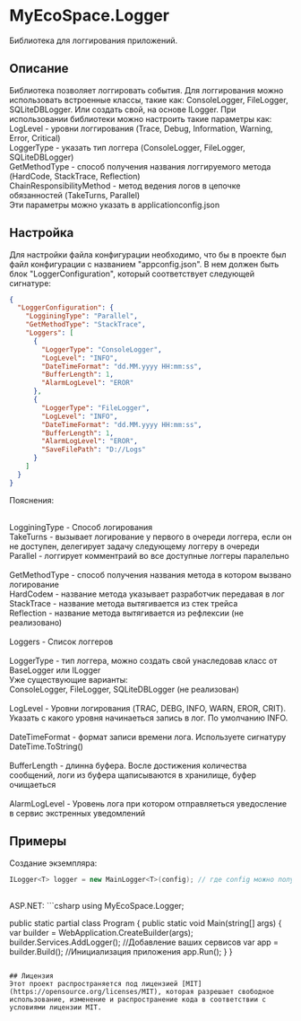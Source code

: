 # MyEcoSpace.Logger
Библиотека для логгирования приложений.

## Описание
Библиотека позволяет логгировать события. Для логгирования можно использовать встроенные классы, такие как: ConsoleLogger, FileLogger, SQLiteDBLogger. Или создать свой, на основе ILogger.
При использовании библиотеки можно настроить такие параметры как:
<br>LogLevel - уровни логгирования (Trace, Debug, Information, Warning, Error, Critical)
<br>LoggerType - указать тип логгера (ConsoleLogger, FileLogger, SQLiteDBLogger)
<br>GetMethodType - способ получения названия логгируемого метода (HardCode, StackTrace, Reflection)
<br>ChainResponsibilityMethod - метод ведения логов в цепочке обязанностей (TakeTurns, Parallel)
<br>Эти параметры можно указать в applicationconfig.json

## Настройка
Для настройки файла конфигурации необходимо, что бы в проекте был файл конфигурации с названием "appconfig.json". В нем должен быть блок "LoggerConfiguration", который соответствует следующей сигнатуре:
```json
{
  "LoggerConfiguration": {
    "LogginingType": "Parallel",  
    "GetMethodType": "StackTrace",
    "Loggers": [
      {
        "LoggerType": "ConsoleLogger",
        "LogLevel": "INFO",
        "DateTimeFormat": "dd.MM.yyyy HH:mm:ss",
        "BufferLength": 1,
        "AlarmLogLevel": "EROR"
      },
      {
        "LoggerType": "FileLogger",
        "LogLevel": "INFO",
        "DateTimeFormat": "dd.MM.yyyy HH:mm:ss",
        "BufferLength": 1,
        "AlarmLogLevel": "EROR",
        "SaveFilePath": "D://Logs"
      }
    ]
  }
}
```
Пояснения:<br>

<br>LogginingType - Способ логирования
<br>TakeTurns - вызывает логирование у первого в очереди логгера, если он не доступен, делегирует задачу следующему логгеру в очереди
<br>Parallel - логгирует комментраий во все доступные логгеры паралельно<br>
<br>GetMethodType - способ получения названия метода в котором вызвано логирование
<br>HardCodeм - название метода указывает разработчик передавая в лог
<br>StackTrace - название метода вытягивается из стек трейса
<br>Reflection - название метода вытягивается из рефлексии (не реализовано)<br>
<br>Loggers - Список логгеров<br>
<br>LoggerType - тип логгера, можно создать свой унаследовав класс от BaseLogger или ILogger
<br>Уже существующие варианты:
<br>ConsoleLogger, FileLogger, SQLiteDBLogger (не реализован)<br>
<br>LogLevel - Уровни логирования (TRAC, DEBG, INFO, WARN, EROR, CRIT). Указать с какого уровня начинаеться запись в лог. По умолчанию INFO.<br>
<br>DateTimeFormat - формат записи времени лога. Используете сигнатуру DateTime.ToString()<br>
<br>BufferLength - длинна буфера. Восле достижения количества сообщений, логи из буфера щаписываются в хранилище, буфер очищаеться<br>
<br>AlarmLogLevel - Уровень лога при котором отправляеться уведосление в сервис экстренных уведомлений

## Примеры
Создание экземпляра: 
```csharp
ILogger<T> logger = new MainLogger<T>(config); // где config можно получить из метода ConfigParser.GetGonfig().
```
<br>
ASP.NET: 
```csharp
using MyEcoSpace.Logger;

public static partial class Program
{
	public static void Main(string[] args)
	{
		var builder = WebApplication.CreateBuilder(args);
		builder.Services.AddLogger<T>();
		//Добавление ваших сервисов
		var app = builder.Build();
		//Инициализация приложения
		app.Run();
    }
}
```

## Лицензия
Этот проект распространяется под лицензией [MIT](https://opensource.org/licenses/MIT), которая разрешает свободное использование, изменение и распространение кода в соответствии с условиями лицензии MIT.
